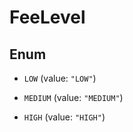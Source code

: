 

# FeeLevel

## Enum


* `LOW` (value: `"LOW"`)

* `MEDIUM` (value: `"MEDIUM"`)

* `HIGH` (value: `"HIGH"`)



